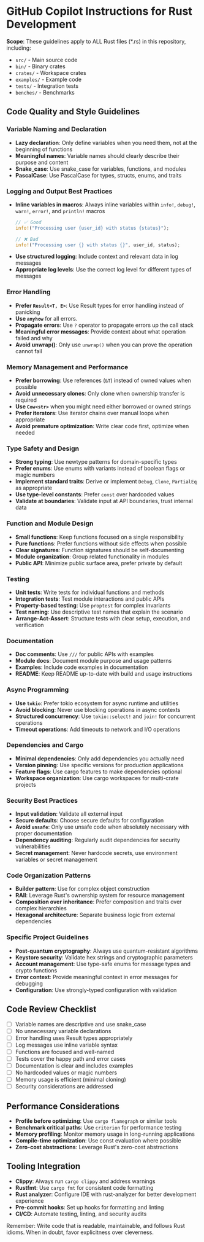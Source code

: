 # GitHub Copilot Instructions for Rust Development

**Scope**: These guidelines apply to ALL Rust files (*.rs) in this repository, including:
- `src/` - Main source code
- `bin/` - Binary crates
- `crates/` - Workspace crates
- `examples/` - Example code
- `tests/` - Integration tests
- `benches/` - Benchmarks

## Code Quality and Style Guidelines

### Variable Naming and Declaration
- **Lazy declaration**: Only define variables when you need them, not at the beginning of functions
- **Meaningful names**: Variable names should clearly describe their purpose and content
- **Snake_case**: Use snake_case for variables, functions, and modules
- **PascalCase**: Use PascalCase for types, structs, enums, and traits

### Logging and Output Best Practices
- **Inline variables in macros**: Always inline variables within `info!`, `debug!`, `warn!`, `error!`, and `println!` macros
  ```rust
  // ✅ Good
  info!("Processing user {user_id} with status {status}");
  
  // ❌ Bad
  info!("Processing user {} with status {}", user_id, status);
  ```
- **Use structured logging**: Include context and relevant data in log messages
- **Appropriate log levels**: Use the correct log level for different types of messages

### Error Handling
- **Prefer `Result<T, E>`**: Use Result types for error handling instead of panicking
- **Use `anyhow`** for all errors.
- **Propagate errors**: Use `?` operator to propagate errors up the call stack
- **Meaningful error messages**: Provide context about what operation failed and why
- **Avoid unwrap()**: Only use `unwrap()` when you can prove the operation cannot fail

### Memory Management and Performance
- **Prefer borrowing**: Use references (`&T`) instead of owned values when possible
- **Avoid unnecessary clones**: Only clone when ownership transfer is required
- **Use `Cow<str>`** when you might need either borrowed or owned strings
- **Prefer iterators**: Use iterator chains over manual loops when appropriate
- **Avoid premature optimization**: Write clear code first, optimize when needed

### Type Safety and Design
- **Strong typing**: Use newtype patterns for domain-specific types
- **Prefer enums**: Use enums with variants instead of boolean flags or magic numbers
- **Implement standard traits**: Derive or implement `Debug`, `Clone`, `PartialEq` as appropriate
- **Use type-level constants**: Prefer `const` over hardcoded values
- **Validate at boundaries**: Validate input at API boundaries, trust internal data

### Function and Module Design
- **Small functions**: Keep functions focused on a single responsibility
- **Pure functions**: Prefer functions without side effects when possible
- **Clear signatures**: Function signatures should be self-documenting
- **Module organization**: Group related functionality in modules
- **Public API**: Minimize public surface area, prefer private by default

### Testing
- **Unit tests**: Write tests for individual functions and methods
- **Integration tests**: Test module interactions and public APIs
- **Property-based testing**: Use `proptest` for complex invariants
- **Test naming**: Use descriptive test names that explain the scenario
- **Arrange-Act-Assert**: Structure tests with clear setup, execution, and verification

### Documentation
- **Doc comments**: Use `///` for public APIs with examples
- **Module docs**: Document module purpose and usage patterns
- **Examples**: Include code examples in documentation
- **README**: Keep README up-to-date with build and usage instructions

### Async Programming
- **Use `tokio`**: Prefer tokio ecosystem for async runtime and utilities
- **Avoid blocking**: Never use blocking operations in async contexts
- **Structured concurrency**: Use `tokio::select!` and `join!` for concurrent operations
- **Timeout operations**: Add timeouts to network and I/O operations

### Dependencies and Cargo
- **Minimal dependencies**: Only add dependencies you actually need
- **Version pinning**: Use specific versions for production applications
- **Feature flags**: Use cargo features to make dependencies optional
- **Workspace organization**: Use cargo workspaces for multi-crate projects

### Security Best Practices
- **Input validation**: Validate all external input
- **Secure defaults**: Choose secure defaults for configuration
- **Avoid `unsafe`**: Only use unsafe code when absolutely necessary with proper documentation
- **Dependency auditing**: Regularly audit dependencies for security vulnerabilities
- **Secret management**: Never hardcode secrets, use environment variables or secret management

### Code Organization Patterns
- **Builder pattern**: Use for complex object construction
- **RAII**: Leverage Rust's ownership system for resource management
- **Composition over inheritance**: Prefer composition and traits over complex hierarchies
- **Hexagonal architecture**: Separate business logic from external dependencies

### Specific Project Guidelines
- **Post-quantum cryptography**: Always use quantum-resistant algorithms
- **Keystore security**: Validate hex strings and cryptographic parameters
- **Account management**: Use type-safe enums for message types and crypto functions
- **Error context**: Provide meaningful context in error messages for debugging
- **Configuration**: Use strongly-typed configuration with validation

## Code Review Checklist
- [ ] Variable names are descriptive and use snake_case
- [ ] No unnecessary variable declarations
- [ ] Error handling uses Result types appropriately
- [ ] Log messages use inline variable syntax
- [ ] Functions are focused and well-named
- [ ] Tests cover the happy path and error cases
- [ ] Documentation is clear and includes examples
- [ ] No hardcoded values or magic numbers
- [ ] Memory usage is efficient (minimal cloning)
- [ ] Security considerations are addressed

## Performance Considerations
- **Profile before optimizing**: Use `cargo flamegraph` or similar tools
- **Benchmark critical paths**: Use `criterion` for performance testing
- **Memory profiling**: Monitor memory usage in long-running applications
- **Compile-time optimization**: Use const evaluation where possible
- **Zero-cost abstractions**: Leverage Rust's zero-cost abstractions

## Tooling Integration
- **Clippy**: Always run `cargo clippy` and address warnings
- **Rustfmt**: Use `cargo fmt` for consistent code formatting
- **Rust analyzer**: Configure IDE with rust-analyzer for better development experience
- **Pre-commit hooks**: Set up hooks for formatting and linting
- **CI/CD**: Automate testing, linting, and security audits

Remember: Write code that is readable, maintainable, and follows Rust idioms. When in doubt, favor explicitness over cleverness.
